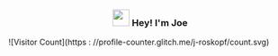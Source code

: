<!-- Heading -->
<h3 align="center"><img src = "https://em-content.zobj.net/source/animated-noto-color-emoji/356/waving-hand_1f44b.gif" width = 30px> Hey! I'm Joe</h3>


![Visitor Count](https : //profile-counter.glitch.me/j-roskopf/count.svg)
